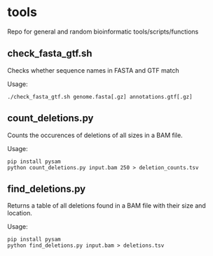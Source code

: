 # tools
Repo for general and random bioinformatic tools/scripts/functions

## check_fasta_gtf.sh
Checks whether sequence names in FASTA and GTF match 

Usage: 
```
./check_fasta_gtf.sh genome.fasta[.gz] annotations.gtf[.gz]
```

## count_deletions.py
Counts the occurences of deletions of all sizes in a BAM file.

Usage: 
```
pip install pysam
python count_deletions.py input.bam 250 > deletion_counts.tsv
```

## find_deletions.py
Returns a table of all deletions found in a BAM file with their size and location.

Usage: 
```
pip install pysam
python find_deletions.py input.bam > deletions.tsv
```
